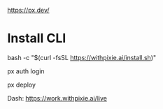 https://px.dev/

# Install CLI
bash -c "$(curl -fsSL https://withpixie.ai/install.sh)"

px auth login

px deploy

Dash: https://work.withpixie.ai/live